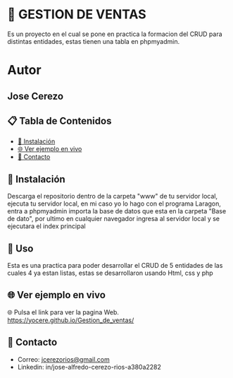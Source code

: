 # 📁 GESTION DE VENTAS

Es un proyecto en el cual se pone en practica la formacion del CRUD para distintas entidades, estas tienen una tabla en phpmyadmin.

# Autor

## **Jose Cerezo**

## 📋 Tabla de Contenidos

- [🔧 Instalación](#instalación)
- [🌐 Ver ejemplo en vivo](#Verjemploenvivo)
- [📧 Contacto](#contacto)

## 🔧 Instalación

Descarga el repositorio dentro de la carpeta "www" de tu servidor local, ejecuta tu servidor local, en mi caso yo lo hago con el programa Laragon, entra a phpmyadmin importa la base de datos que esta en la carpeta "Base de dato", por ultimo en cualquier navegador ingresa al servidor local y se ejecutara el index principal

## 🚀 Uso

Esta es una practica para poder desarrollar el CRUD de 5 entidades de las cuales 4 ya estan listas, estas se desarrollaron usando Html, css y php

## 🌐 Ver ejemplo en vivo

🌐 Pulsa el link para ver la pagina Web. 
https://yocere.github.io/Gestion_de_ventas/

## 📧 Contacto

- Correo: jcerezorios@gmail.com
- Linkedin: in/jose-alfredo-cerezo-rios-a380a2282
